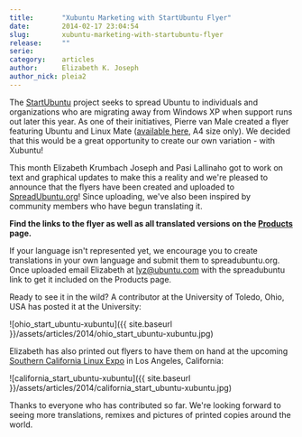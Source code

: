 ```yaml
---
title:       "Xubuntu Marketing with StartUbuntu Flyer"
date:        2014-02-17 23:04:54
slug:        xubuntu-marketing-with-startubuntu-flyer
release:     ""
serie:       
category:    articles
author:      Elizabeth K. Joseph
author_nick: pleia2
---
```


The [StartUbuntu](https://wiki.ubuntu.com/StartUbuntu) project seeks to spread Ubuntu to individuals and organizations who are migrating away from Windows XP when support runs out later this year. As one of their initiatives, Pierre van Male created a flyer featuring Ubuntu and Linux Mate ([available here](http://spreadubuntu.org/en/material/poster/start-ubuntu-addis-announcement), A4 size only). We decided that this would be a great opportunity to create our own variation - with Xubuntu!

This month Elizabeth Krumbach Joseph and Pasi Lallinaho got to work on text and graphical updates to make this a reality and we're pleased to announce that the flyers have been created and uploaded to [SpreadUbuntu.org](http://spreadubuntu.org/)! Since uploading, we've also been inspired by community members who have begun translating it.

**Find the links to the flyer as well as all translated versions on the [Products](http://xubuntu.org/products/ "Products") page.**

If your language isn't represented yet, we encourage you to create translations in your own language and submit them to spreadubuntu.org. Once uploaded email Elizabeth at lyz@ubuntu.com with the spreadubuntu link to get it included on the Products page.

Ready to see it in the wild? A contributor at the University of Toledo, Ohio, USA has posted it at the University:

![ohio_start_ubuntu-xubuntu]({{ site.baseurl }}/assets/articles/2014/ohio_start_ubuntu-xubuntu.jpg)

Elizabeth has also printed out flyers to have them on hand at the upcoming [Southern California Linux Expo](https://www.socallinuxexpo.org/scale12x) in Los Angeles, California:

![california_start_ubuntu-xubuntu]({{ site.baseurl }}/assets/articles/2014/california_start_ubuntu-xubuntu.jpg)

Thanks to everyone who has contributed so far. We're looking forward to seeing more translations, remixes and pictures of printed copies around the world.
